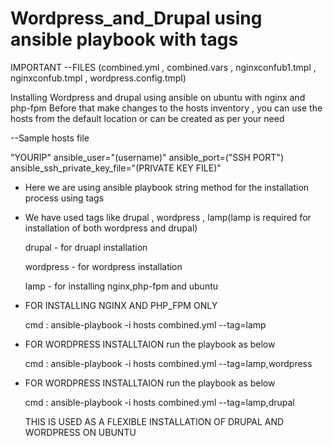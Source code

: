 # Wordpress_and_Drupal using ansible playbook with tags

IMPORTANT --FILES
(combined.yml , combined.vars , nginxconfub1.tmpl , nginxconfub.tmpl , wordpress.config.tmpl)

Installing Wordpress and drupal using ansible on ubuntu with nginx and php-fpm
Before that make changes to the hosts inventory , you can use the hosts from the default location or can be created as per your need

--Sample hosts file
 
 "YOURIP" ansible_user="(username)" ansible_port=("SSH PORT") ansible_ssh_private_key_file="(PRIVATE KEY FILE)"
 

* Here we are using ansible playbook string method for the installation process using tags

 - We have used tags like drupal , wordpress , lamp(lamp is required for installation of both wordpress and drupal)
   
   drupal - for druapl installation
   
   wordpress - for wordpress installation
   
   lamp - for installing nginx,php-fpm and ubuntu
   

* FOR INSTALLING NGINX AND PHP_FPM ONLY

  cmd : ansible-playbook -i hosts combined.yml --tag=lamp
   
* FOR WORDPRESS INSTALLTAION run the playbook as below
  
   cmd : ansible-playbook -i hosts combined.yml --tag=lamp,wordpress
   
* FOR WORDPRESS INSTALLTAION run the playbook as below

  cmd : ansible-playbook -i hosts combined.yml --tag=lamp,drupal
  
  THIS IS USED AS A FLEXIBLE INSTALLATION OF DRUPAL AND WORDPRESS ON UBUNTU
